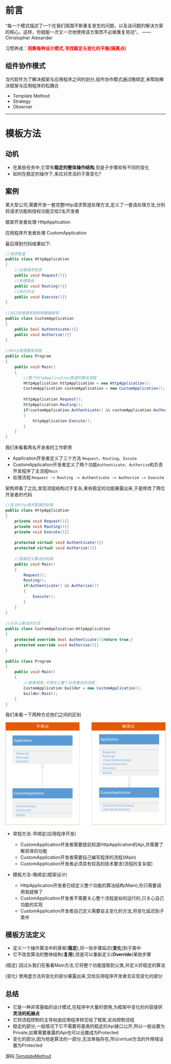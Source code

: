 # 前言
<p>
    “每一个模式描述了一个在我们周围不断重复发生的问题，以及该问题的解决方案的核心。这样，你就能一次又一次地使用该方案而不必做重复劳动”。
                                                                                         ——Christopher Alexander
</p>
    
习惯养成：<font color="red">**观察每种设计模式,寻找稳定与变化的平衡(隔离点)**</font>

## 组件协作模式
当代软件为了解决框架与应用程序之间的划分,组件协作模式通过晚绑定,来帮助解决框架与应用程序的松耦合
* Template Method
* Strategy
* Observer

---
# 模板方法

## 动机
* 在某些任务中,它常有**稳定的整体操作结构**,但是子步骤却有不同的变化
* 如何在稳定的操作下,来应对灵活的子类变化?
  
## 案例
某大型公司,需要开发一套完整Http请求管道处理方法,定义了一套请处理方法,分别将请求功能和授权功能交给2名开发者

框架开发者处理 HttpApplication 

应用程序开发者处理 CustomApplication

最后得到代码结果如下:

```C#
//请求管道
public class HttpApplication
{
    //处理请求信息
    public void Request(){}
    //处理路由
    public void Routing(){}
    //执行方法
    public void Execute(){}
}

//自己处理请求授权和数据授权
public class CustomApplication
{
    public bool Authenticate(){}
    public void Authorize(){}
}

//Http管道整体流程
public class Program
{
    public void Main()
    {
        //整个HttpApplication管道的算法流程
        HttpApplication httpApplication = new HttpApplication();
        CustomApplication customApplication = new CustomApplication();

        httpApplication.Request();
        httpApplication.Routing();
        if(customApplication.Authenticate() && customApplication.Authorize())
        {
            httpApplication.Execute();
        }
    }
}
```
我们来看看两名开发者的工作职责
*  Application开发者定义了三个方法 `Request`、`Routing`、`Excute`
*  CustomApplication开发者定义了两个功能`Authenticate`、`Authorize`和负责开发程序了主流程`Main`
*  处理流程:`Request -> Routing -> Authenticate -> Authorize -> Execute`

架构师看了之后,发现流程结构过于复杂,某些稳定的功能暴露出来,于是修改了两位开发者的代码

```C#
//定义Http请求管道的处理
public class HttpApplication
{
    private void Request(){}
    private void Routing(){}
    private void Execute(){}

    protected virtual void Authenticate(){}
    protected virtual void Authorize(){}

    //直接定义算法的机构
    public void Main()
    {
        Request();
        Routing();
        if(Authenticate() && Authorize())
        {
            Execute();
        }
    }
}

//只关心算法的实现
public class CustomApplication:HttpApplication
{
    protected override bool Authenticate(){return true;}
    protected override void Authorize(){}
}

public class Program
{
    public void Main()
    {
        //直接调用,不用关心整个业务算法的流程
        CustomApplication builder = new CustomApplication();
        builder.Main();
    }
}
```

我们来看一下两种方式他们之间的区别

![TemplateMethod](https://raw.githubusercontent.com/neoshero/CloudNotes/master/Images/DesignPattern/01.Template%20Method.png)

* 常规方法-早绑定(应用程序开发)
  * CustomApplication开发者需要提前知道HttpApplication的Api,并需要了解具体的功能
  * CustomApplication开发者需要自己编写程序的流程(Main)
  * CustomApplication开发者必须具有较高的技术要求(流程的复杂度)
  
* 模板方法-晚绑定(框架设计)
  
  * HttpApplication开发者已经定义整个功能的算法结构(Main),你只需要调用我就够了
  * CustomApplication开发者不需要关心整个流程是如何运行的,只关心自己功能的实现
  * CustomApplication开发者自己定义需要自主变化的方法,将变化延迟到子类中

## 模板方法定义
* 定义一个操作算法中的骨架(**稳定**),将一些步骤延迟(**变化**)到子类中
* 它不改变算法的整体结构(**复用**),但是可以重新定义(**Override**)某些步骤

(稳定)  回过头我们在看看Main方法,它将整个功能提取到父类,并定义好稳定的算法

(变化)  使用虚方法将变化的部分暴露出来,交给应用程序开发者去实现变化的部分


## 总结
* 它是一种非常基础的设计模式,在程序中大量的使用,为框架中变化的内容提供**灵活的拓展点**
* 它将流程控制的主导权由应用程序转交给了框架,反向控制流程
* 稳定的部分,一般情况下它不需要将基类的稳定的Api接口公开,所以一般设置为Private,如果需要暴露的Api也可以设置成为Protected
* 变化的部分,因为他是算法的一部分,无法单独存在,所以virtual方法的作用域设置为Protected

源码:[TemplateMethod](https://github.com/neoshero/DesignPattern/tree/design/TemplateMethod)